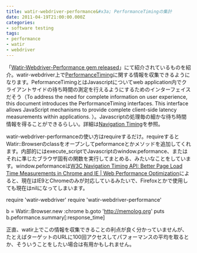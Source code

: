 ```yaml
---
title: watir-webdriver-performance&#x3a; PerformanceTimingの集計
date: 2011-04-19T21:00:00.000Z
categories:
- software testing
tags:
- performance
- watir
- webdriver
---
```

「[Watir-Webdriver-Performance gem released](http://altentee.com/blogs/2011/watir-webdriver-performance-gem-released/)」にて紹介されているものを紹介。watir-webdriver上で[PerformanceTiming](http://w3c-test.org/webperf/specs/NavigationTiming/#nt-navigation-timing-interface)に関する情報を収集できるようになります。PeformanceTimingとはJavascriptについてweb application内でクライアントサイドの待ち時間の測定を行えるようにするためのインターフェイスだそう（To address the need for complete information on user experience, this document introduces the PerformanceTiming interfaces. This interface allows JavaScript mechanisms to provide complete client-side latency measurements within applications. ）。Javascriptの処理毎の細かな待ち時間情報を得ることができるらしい。詳細は[Navigation Timing](http://w3c-test.org/webperf/specs/NavigationTiming/)を参照。

<!-- more -->

watir-webdriver-performanceの使い方はrequireするだけ。requireするとWatir::Browserのclassをオープンしてpeformanceとかメソッドを追加してくれます。内部的にはexecute_scriptでJavascriptのwindow.peformance、またはそれに準じたブラウザ固有の関数を実行してまとめる、みたいなことをしています。window.peformanceは[W3C Navigation Timing API: Better Page Load Time Measurements in Chrome and IE | Web Performance Optimization](http://blog.yottaa.com/2011/03/w3c-navigation-timing-api-better-page-load-time-measurements-in-chrome-and-ie/)によると、現在はIE9とChromeのみが対応しているみたいで、Firefoxとかで使用しても現在はnilになってしまいます。

require 'watir-webdriver'
require 'watir-webdriver-performance'

b = Watir::Browser.new :chrome
b.goto 'http://memolog.org'
puts b.peformance.summary\[:response_time\]

正直、watir上でこの情報を収集できることの利点が良く分かっていませんが、たとえばターゲットのURLに100回アクセスしてパフォーマンスの平均を取るとか、そういうことをしたい場合は有用かもしれません。

